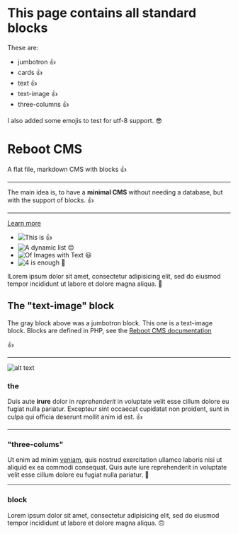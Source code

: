 <!-- text -->

# This page contains all standard blocks

These are:

- jumbotron 👍
- cards 👍
- text 👍
- text-image 👍
- three-columns 👍

I also added some emojis to test for utf-8 support. 😎

<!-- jumbotron -->

# Reboot CMS

A flat file, markdown CMS with blocks 👍

---
The main idea is, to have a **minimal CMS** without needing a database, but with the support of blocks. 👍

---
[Learn more](documentation)

<!-- cards -->

- ![This is 👍](media/dummy.svg)
- ![A dynamic list 😊](media/dummy.svg)
- ![Of Images with Text 😃](media/dummy.svg)
- ![4 is enough 👀](media/dummy.svg)

<!-- text -->

lLorem ipsum dolor sit amet, consectetur adipisicing elit, sed do eiusmod tempor incididunt ut labore et dolore magna
aliqua. 🤨

<!-- text-image -->

## The "text-image" block

The gray block above was a jumbotron block. This one is a text-image block. Blocks are defined in PHP, see the
[Reboot CMS documentation](documentation)

👍

---
![alt text](media/dummy.svg "Title Text")

<!-- three-columns -->

### the

Duis aute **irure** dolor in *reprehenderit* in voluptate velit esse cillum dolore eu fugiat nulla pariatur. Excepteur sint
occaecat cupidatat non proident, sunt in culpa qui officia deserunt mollit anim id est. 👍

---
### "three-colums"

Ut enim ad minim [veniam](/), quis nostrud exercitation ullamco laboris nisi ut aliquid ex ea commodi consequat. Quis aute
iure reprehenderit in voluptate velit esse cillum dolore eu fugiat nulla pariatur. 🥳

---
### block

Lorem ipsum dolor sit amet, consectetur adipisicing elit, sed do eiusmod tempor incididunt ut labore et dolore magna
aliqua. 🙃
